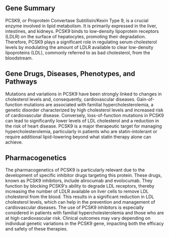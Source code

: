 ## Gene Summary
PCSK9, or Proprotein Convertase Subtilisin/Kexin Type 9, is a crucial enzyme involved in lipid metabolism. It is primarily expressed in the liver, intestines, and kidneys. PCSK9 binds to low-density lipoprotein receptors (LDLR) on the surface of hepatocytes, promoting their degradation. Therefore, PCSK9 plays a significant role in regulating serum cholesterol levels by modulating the amount of LDLR available to clear low-density lipoproteins (LDL), commonly referred to as bad cholesterol, from the bloodstream.

## Gene Drugs, Diseases, Phenotypes, and Pathways
Mutations and variations in PCSK9 have been strongly linked to changes in cholesterol levels and, consequently, cardiovascular diseases. Gain-of-function mutations are associated with familial hypercholesterolemia, a genetic disorder characterized by high cholesterol levels and increased risk of cardiovascular disease. Conversely, loss-of-function mutations in PCSK9 can lead to significantly lower levels of LDL cholesterol and a reduction in the risk of heart disease. PCSK9 is a major therapeutic target for managing hypercholesterolemia, particularly in patients who are statin-intolerant or require additional lipid-lowering beyond what statin therapy alone can achieve.

## Pharmacogenetics
The pharmacogenetics of PCSK9 is particularly relevant due to the development of specific inhibitor drugs targeting this protein. These drugs, known as PCSK9 inhibitors, include alirocumab and evolocumab. They function by blocking PCSK9's ability to degrade LDL receptors, thereby increasing the number of LDLR available on liver cells to remove LDL cholesterol from the blood. This results in a significant reduction in LDL cholesterol levels, which can help in the prevention and management of cardiovascular diseases. The use of PCSK9 inhibitors is especially considered in patients with familial hypercholesterolemia and those who are at high cardiovascular risk. Clinical outcomes may vary depending on individual genetic variations in the PCSK9 gene, impacting both the efficacy and safety of these therapies.